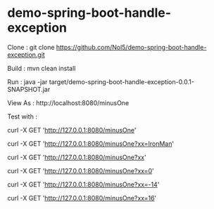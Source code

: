 # demo-spring-boot-handle-exception

Clone : git clone https://github.com/Nol5/demo-spring-boot-handle-exception.git

Build : mvn clean install

Run : java -jar target/demo-spring-boot-handle-exception-0.0.1-SNAPSHOT.jar

View As : http://localhost:8080/minusOne

Test with :

curl -X GET 'http://127.0.0.1:8080/minusOne'

curl -X GET 'http://127.0.0.1:8080/minusOne?xx=IronMan'

curl -X GET 'http://127.0.0.1:8080/minusOne?xx'

curl -X GET 'http://127.0.0.1:8080/minusOne?xx=0'

curl -X GET 'http://127.0.0.1:8080/minusOne?xx=-14'

curl -X GET 'http://127.0.0.1:8080/minusOne?xx=16'
